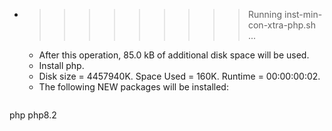 * >>>>>>>>> Running inst-min-con-xtra-php.sh ...
  * After this operation, 85.0 kB of additional disk space will be used.
  * Install php.
  * Disk size = 4457940K. Space Used = 160K. Runtime = 00:00:00:02.
  * The following NEW packages will be installed:
  ```bash
php php8.2
  ```
